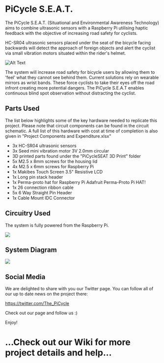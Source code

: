 # PiCycle S.E.A.T.
The PiCycle S.E.A.T. (Situational and Environmental Awareness Technology) aims to combine ultrasonic sensors with a Raspberry Pi utilising haptic feedback with the objective of increasing road safety for cyclists.

HC-SR04 ultrasonic sensors placed under the seat of the bicycle facing backwards will detect the approach of foreign objects and alert the cyclist via small vibration motors situated within the rider's helmet.

![Alt Text](https://media.giphy.com/media/4ZaTwU3GVlwwAR3EJX/giphy.gif)

The system will increase road safety for bicycle users by allowing them to 'feel' what they cannot see behind them. Current solutions rely on wearable mirrors as wrist bands. These force cyclists to take their eyes off the road infront creating more potential dangers. The PiCycle S.E.A.T enables continuous blind spot observation without distracting the cyclist.

## Parts Used
The list below highlights some of the key hardware needed to replicate this project. Please note that circuit components can be found in the circuit schematic. A full list of this hardware with cost at time of completion is also given in "Project Components and Expenditure.xlsx"

- 3x HC-SR04 ultrasonic sensors
- 3x Seed mini vibration motor 3V 2.0mm circular
- 3D printed parts found under the "PiCycleSEAT 3D Print" folder
- 5x M2.5 x 8mm screws for the housing lid
- 4x M2.5 x 6mm screws for Raspberry Pi
- 1x Makibes Touch Screen 3.5" Resistive LCD
- 1x Long pin stack header
- 1x Perma-proto hat for Raspberry Pi Adafruit Perma-Proto Pi HAT!
- 1x 26 connection ribbon cable
- 5x 6 Way Straight Pin Header
- 1x Cable Mount IDC Connector

## Circuitry Used
The system is fully powered from the Raspberry Pi.

![](https://github.com/tamercos/PiCycleSEAT/blob/master/Schematics/Circuit%20v1.2.PNG)

## System Diagram
![](https://github.com/tamercos/PiCycleSEAT/blob/master/Images%20for%20Wiki/Flow%20chart.PNG)

## Social Media
We are delighted to share with you our Twitter page. You can follow all of our up to date news on the project there:

https://twitter.com/The_PiCycle

Check out our page and follow us :) 

Enjoy!

# ...Check out our Wiki for more project details and help...

